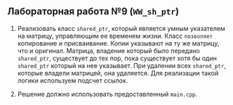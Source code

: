 ## Лабораторная работа №9 (`WW_sh_ptr`)

1. Реализовать класс `shared_ptr`, который является умным указателем на матрицу, управляющим
   ее временем жизни. Класс `позволяет` копирование и присваивание.
   Копии указывают на ту же матрицу, что и оригинал.
   Матрица, владение который было передано `shared_ptr`, существует до тех пор,
   пока существует хотя бы один `shared_ptr` который на нее указывает.
   При удалении всех `shared_ptr`, которые владели матрицей, она удаляется.
   Для реализации такой логики используем подсчет ссылок.

2. Решение должно использовать предоставленный `main.cpp`.

